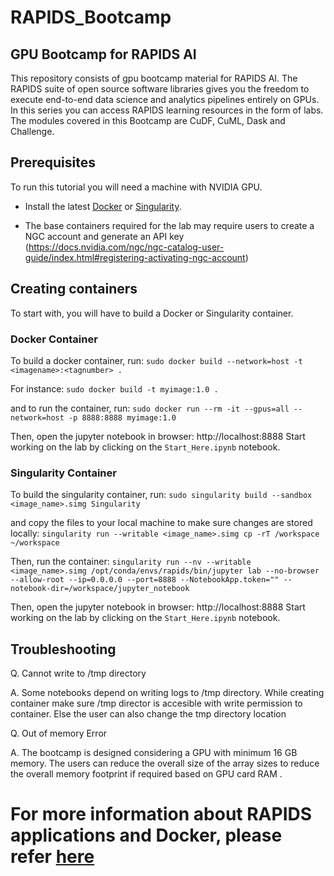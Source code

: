 # RAPIDS_Bootcamp

## GPU Bootcamp for RAPIDS AI

This repository consists of gpu bootcamp material for RAPIDS AI. The RAPIDS suite of open source software libraries gives you the freedom to execute end-to-end data science and analytics pipelines entirely on GPUs. In this series you can access RAPIDS learning resources in the form of labs. The modules covered in this Bootcamp are CuDF, CuML, Dask and Challenge. 

## Prerequisites
To run this tutorial you will need a machine with NVIDIA GPU.

- Install the latest [Docker](https://docs.nvidia.com/datacenter/cloud-native/container-toolkit/install-guide.html#docker) or [Singularity](https://sylabs.io/docs/).

- The base containers required for the lab may require users to create a NGC account and generate an API key (https://docs.nvidia.com/ngc/ngc-catalog-user-guide/index.html#registering-activating-ngc-account)

## Creating containers
To start with, you will have to build a Docker or Singularity container.

### Docker Container
To build a docker container, run:
`sudo docker build --network=host -t <imagename>:<tagnumber> .`

For instance:
`sudo docker build -t myimage:1.0 .`

and to run the container, run:
`sudo docker run --rm -it --gpus=all --network=host -p 8888:8888 myimage:1.0`

Then, open the jupyter notebook in browser: http://localhost:8888
Start working on the lab by clicking on the `Start_Here.ipynb` notebook.

### Singularity Container

To build the singularity container, run: 
`sudo singularity build --sandbox <image_name>.simg Singularity`

and copy the files to your local machine to make sure changes are stored locally:
`singularity run --writable <image_name>.simg cp -rT /workspace ~/workspace`

Then, run the container:
`singularity run --nv --writable <image_name>.simg /opt/conda/envs/rapids/bin/jupyter lab --no-browser --allow-root --ip=0.0.0.0 --port=8888 --NotebookApp.token="" --notebook-dir=/workspace/jupyter_notebook`

Then, open the jupyter notebook in browser: http://localhost:8888
Start working on the lab by clicking on the `Start_Here.ipynb` notebook.

## Troubleshooting

Q. Cannot write to /tmp directory

A. Some notebooks depend on writing logs to /tmp directory. While creating container make sure /tmp director is accesible with write permission to container. Else the user can also change the tmp directory location

Q. Out of memory Error

A. The bootcamp is designed considering a GPU with minimum 16 GB memory. The users can reduce the overall size of the array sizes to reduce the overall memory footprint if required based on GPU card RAM .

# For more information about RAPIDS applications and Docker, please refer <a href="https://hub.docker.com/r/rapidsai/rapidsai/"> here</a>

